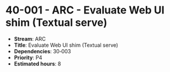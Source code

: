 
# 40-001 - ARC - Evaluate Web UI shim (Textual serve)

- **Stream**: ARC
- **Title**: Evaluate Web UI shim (Textual serve)
- **Dependencies**: 30‑003
- **Priority**: P4
- **Estimated hours**: 8

